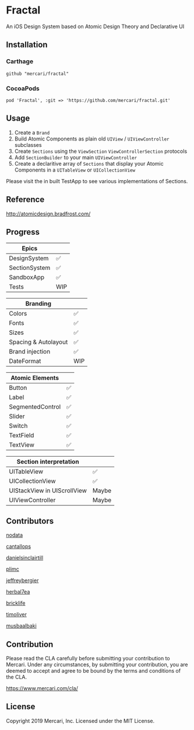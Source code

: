 # Fractal

An iOS Design System based on Atomic Design Theory and Declarative UI

## Installation

### Carthage

```
github "mercari/fractal"
```

### CocoaPods

```
pod 'Fractal', :git => 'https://github.com/mercari/fractal.git'
```

## Usage

1. Create a `Brand` 
2. Build Atomic Components as plain old `UIView` / `UIViewController` subclasses
3. Create `Sections` using the `ViewSection` `ViewControllerSection` protocols
4. Add `SectionBuilder` to your main `UIViewController`
5. Create a declaritive array of `Sections` that display your Atomic Components in a `UITableView` or `UICollectionView`

Please visit the in built TestApp to see various implementations of Sections.

## Reference
http://atomicdesign.bradfrost.com/

## Progress
| Epics | |
----|---- 
| DesignSystem | ✅ |
| SectionSystem | ✅ |
| SandboxApp | ✅ |
| Tests | WIP |

| Branding | |
----|---- 
| Colors | ✅ |
| Fonts | ✅ |
| Sizes | ✅ |
| Spacing & Autolayout | ✅ |
| Brand injection | ✅ |
| DateFormat | WIP |

| Atomic Elements |  |
----|---- 
| Button | ✅ |
| Label | ✅ |
| SegmentedControl | ✅ |
| Slider | ✅ |
| Switch | ✅ |
| TextField | ✅ |
| TextView | ✅ |

| Section interpretation | |
----|---- 
| UITableView | ✅ |
| UICollectionView | ✅ |
| UIStackView in UIScrollView | Maybe |
| UIViewController | Maybe |

## Contributors

[nodata](https://github.com/nodata)

[cantallops](https://github.com/cantallops)

[danielsinclairtill](https://github.com/danielsinclairtill)

[plimc](https://github.com/plimc)

[jeffreybergier](https://github.com/jeffreybergier)

[herbal7ea](https://github.com/herbal7ea)

[bricklife](https://github.com/bricklife)

[timoliver](https://github.com/timoliver)

[musbaalbaki](https://github.com/musbaalbaki)

## Contribution

Please read the CLA carefully before submitting your contribution to Mercari.
Under any circumstances, by submitting your contribution, you are deemed to accept and agree to be bound by the terms and conditions of the CLA.

https://www.mercari.com/cla/

## License

Copyright 2019 Mercari, Inc.
Licensed under the MIT License.
